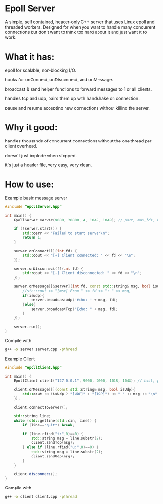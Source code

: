 # Epoll Server

A simple, self contained, header‑only C++ server that uses Linux epoll and threaded workers. Designed for when you want to handle many concurrent connections but don't want to think too hard about it and just want it to work.

# What it has:

  epoll for scalable, non‑blocking I/O.
    
  hooks for onConnect, onDisconnect, and onMessage.

  broadcast & send helper functions to forward messages to 1 or all clients.

  handles tcp and udp, pairs them up with handshake on connection.

  pause and resume accepting new connections without killing the server.

# Why it good:

  handles thousands of concurrent connections without the one thread per client overhead.

  doesn't just implode when stopped.

  it's just a header file, very easy, very clean.

# How to use:
Example basic message server
```cpp
#include "epollServer.hpp"

int main() {
    EpollServer server(9000, 20000, 4, 1048, 1048); // port, max_fds, workers, TCP_read_buffer_size, UDP_read_buffer_size

    if (!server.start()) {
        std::cerr << "Failed to start server\n";
        return 1;
    }

    server.onConnect([](int fd) {
        std::cout << "[+] Client connected: " << fd << "\n";
    });

    server.onDisconnect([](int fd) {
        std::cout << "[-] Client disconnected: " << fd << "\n";
    });

    server.onMessage([&server](int fd, const std::string& msg, bool isudp) {
        //std::cout << "[msg] From " << fd << ": " << msg;
        if(isudp){
            server.broadcastUdp("Echo: " + msg, fd);
        }else{
            server.broadcastTcp("Echo: " + msg, fd);
        }
    });

    server.run();
}
```

Compile with
```bash
g++ -o server server.cpp -pthread 
```

Example Client
```cpp
#include "epollClient.hpp"

int main() {
    EpollClient client("127.0.0.1", 9000, 2000, 1048, 1048); // host, port, reconnect_delay_in_ms, workers, TCP_read_buffer_size, UDP_read_buffer_size

    client.onMessage([](const std::string& msg, bool isUdp){
        std::cout << (isUdp ? "[UDP]" : "[TCP]") << " " << msg << "\n";
    });

    client.connectToServer();

    std::string line;
    while (std::getline(std::cin, line)) {
        if (line=="quit") break;

        if (line.rfind("t:",0)==0) {
            std::string msg = line.substr(2);
            client.sendTcp(msg);
        } else if (line.rfind("u:",0)==0) {
            std::string msg = line.substr(2);
            client.sendUdp(msg);
        }
    }

    client.disconnect();
}

```

Compile with
```bash
g++ -o client client.cpp -pthread 
```
